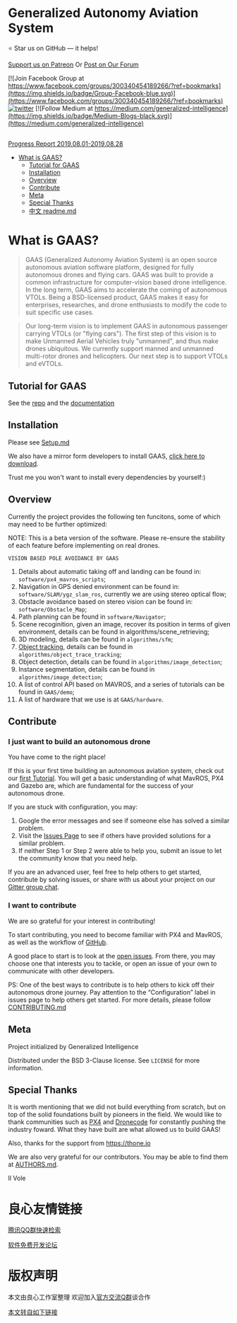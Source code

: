  
     
 

# Generalized Autonomy Aviation System

:star: Star us on GitHub — it helps!      

[Support us on Patreon](http://u.720life.cn/g/ebe7e576a80659072f312136d27e26813a0cc410b66d85da0baf8a3eb28a259d) Or [Post on Our Forum](http://u.720life.cn/g/1f32250a73119bc136b5181474b1ee38de4eb7fe5fa32919400b50110a46a840)

  [![Join Facebook Group at https://www.facebook.com/groups/300340454189266/?ref=bookmarks](https://img.shields.io/badge/Group-Facebook-blue.svg)](https://www.facebook.com/groups/300340454189266/?ref=bookmarks) [![twitter](https://img.shields.io/twitter/follow/GAAS_dev.svg?style=social)](https://twitter.com/GAAS_dev)   [![Follow Medium at https://medium.com/generalized-intelligence](https://img.shields.io/badge/Medium-Blogs-black.svg)](https://medium.com/generalized-intelligence)
  
  
[ ](http://u.720life.cn/g/54145d0471d91890860f7f8463c03046ada5f7b074cbae54b1f0fc72adcb1c5aac888edda6230256a7ba8a1ffa1512faa275a1a43d3cefc728a826ea7a20632c553eafa7609188e171408f595add9827)
---


[ ](http://u.720life.cn/g/ab0b3dc59e6a87263f3b7d98d443126fa7b2c438de59bc1e4a6ef649e9ea571e)
 

[Progress Report 2019.08.01-2019.08.28](http://u.720life.cn/g/d1b0ac7a88e1099f652a21684ea0eda7b24bbf04f15caf4319587a3881c3469a0b4374a855f94e217acd039f52a3e6828ec9656fa254fd7826ceb410230340826a2265f0b6fa2a799bd5e775f95cb009)

- [What is GAAS?](#what-is-gaas)
  * [Tutorial for GAAS](#tutorial-for-gaas)
  * [Installation](#installation)
  * [Overview](#overview)
  * [Contribute](#contribute)
  * [Meta](#meta)
  * [Special Thanks](#special-thanks)
  * [中文 readme.md](http://u.720life.cn/g/54145d0471d91890860f7f8463c03046ada5f7b074cbae54b1f0fc72adcb1c5aac888edda6230256a7ba8a1ffa1512fad10609cd8b8dfa8c9acdf24affe12fe8147a908074658a6b77a78b6feba03f16)

# What is GAAS?

 

> GAAS (Generalized Autonomy Aviation System) is an open source autonomous aviation software platform, designed for fully autonomous drones and flying cars. GAAS was built to provide a common infrastructure for computer-vision based drone intelligence. In the long term, GAAS aims to accelerate the coming of autonomous VTOLs. Being a BSD-licensed product, GAAS makes it easy for enterprises, researches, and drone enthusiasts to modify the code to suit specific use cases. 

> Our long-term vision is to implement GAAS in autonomous passenger carrying VTOLs (or "flying cars"). The first step of this vision is to make Unmanned Aerial Vehicles truly "unmanned", and thus make drones ubiquitous. We currently support manned and unmanned multi-rotor drones and helicopters. Our next step is to support VTOLs and eVTOLs.

## Tutorial for GAAS
See the [repo](http://u.720life.cn/g/54145d0471d91890860f7f8463c03046ada5f7b074cbae54b1f0fc72adcb1c5aac888edda6230256a7ba8a1ffa1512fab94319b002f8506284d55f52a680fe23406233dd510c342f25199c1cc3dcdb63) and the [documentation](http://u.720life.cn/g/886cce3806b396aa4f0b83f44f04db126752a2ca5d524548194dcebad74c247c)


## Installation
Please see [Setup.md](http://u.720life.cn/g/54145d0471d91890860f7f8463c03046ada5f7b074cbae54b1f0fc72adcb1c5aac888edda6230256a7ba8a1ffa1512fadb2342aa54d8411c8c75824bea7d76a9fc6ea639689dd0643425cac6a37fa1b7)

We also have a mirror form developers to install GAAS, [click here to download](http://u.720life.cn/g/886cce3806b396aa4f0b83f44f04db1248c89e759775356618664c6aec03eac14ef9450ae5955abb02aa12908aa4c97e25ebb34716ce6a69870971a1da2502870888d8d3ad492912f5e808916ecf6baf).

Trust me you won't want to install every dependencies by yourself:)


## Overview
Currently the project provides the following ten funcitons, some of which may need to be further optimized: 

NOTE: This is a beta version of the software. Please re-ensure the stability of each feature before implementing on real drones.

 
 
    
    VISION BASED POLE AVOIDANCE BY GAAS
 

1. Details about automatic taking off and landing can be found in: ```software/px4_mavros_scripts```;
2. Navigation in GPS denied environment can be found in: ```software/SLAM/ygz_slam_ros```, currently we are using stereo optical flow;
3. Obstacle avoidance based on stereo vision can be found in: ```software/Obstacle_Map```;
4. Path planning can be found in ```software/Navigator```;
5. Scene recoginition, given an image, recover its position in terms of given environment, details can be found in algorithms/scene_retrieving;
6. 3D modeling, details can be found in ```algorithms/sfm```;
7. [Object tracking](http://u.720life.cn/g/e890eb7ffa84f9513a1cd28c3149c56bd4f5d96cb4e7aa51795edb8785dbdc69), details can be found in ```algorithms/object_trace_tracking```;
8. Object detection, details can be found in ```algorithms/image_detection```;
9. Instance segmentation, details can be found in ```algorithms/image_detection```;
10. A list of control API based on MAVROS, and a series of tutorials can be found in ```GAAS/demo```;
11. A list of hardware that we use is at ```GAAS/hardware```.

 
 
 

## Contribute
### I just want to build an autonomous drone
You have come to the right place!

If this is your first time building an autonomous aviation system, check out our [first Tutorial](http://u.720life.cn/g/54145d0471d91890860f7f8463c03046ada5f7b074cbae54b1f0fc72adcb1c5aac888edda6230256a7ba8a1ffa1512fab94319b002f8506284d55f52a680fe23fe43a38c9e8c7c08367106130fa5effd). You will get a basic understanding of what MavROS, PX4 and Gazebo are, which are fundamental for the success of your autonomous drone.

If you are stuck with configuration, you may:
1. Google the error messages and see if someone else has solved a similar problem.
2. Visit the [Issues Page](http://u.720life.cn/g/54145d0471d91890860f7f8463c03046ada5f7b074cbae54b1f0fc72adcb1c5aac888edda6230256a7ba8a1ffa1512fac3a95758a379414acc111debdeb5a0a0) to see if others have provided solutions for a similar problem.
3. If neither Step 1 or Step 2 were able to help you, submit an issue to let the community know that you need help. 

If you are an advanced user, feel free to help others to get started, contribute by solving issues, or share with us about your project on our [Gitter group chat](http://u.720life.cn/g/11e95d0ed8d2826912e12fe1dc3f34214f67f75f870e47b9708a7265ae95a402d497e4ee23326abab680d835276a4b1de82563089224362c9c7683ddf0b27e5d919132dda77541ab0173eed0f7830ecf39d697d3b7fcb52722c706c2cee83fae4873c1f015abd1f90fde5f3069439174). 

### I want to contribute

We are so grateful for your interest in contributing!

To start contributing, you need to become familiar with PX4 and MavROS, as well as the workflow of [GitHub](http://u.720life.cn/g/54145d0471d91890860f7f8463c030468ce00409999e7d7eec2a9685f23ba8ebe21c9c7af25b3384792409ff874475d23fdbbc3114ea359539fb0eb15bc25072a00e3cea1d92e0917fab250a8d82ae1b). 

A good place to start is to look at the [open issues](http://u.720life.cn/g/54145d0471d91890860f7f8463c03046ada5f7b074cbae54b1f0fc72adcb1c5aac888edda6230256a7ba8a1ffa1512fac3a95758a379414acc111debdeb5a0a0). From there, you may choose one that interests you to tackle, or open an issue of your own to communicate with other developers. 

PS: One of the best ways to contribute is to help others to kick off their autonomous drone journey. Pay attention to the “Configuration” label in issues page to help others get started.
For more details, please follow [CONTRIBUTING.md](http://u.720life.cn/g/54145d0471d91890860f7f8463c03046ada5f7b074cbae54b1f0fc72adcb1c5aac888edda6230256a7ba8a1ffa1512faa7575c5ff5d58178099a6f77d62b8c5c858a095f7b60571823638fd2d9c24bf2)

## Meta

Project initialized by Generalized Intelligence

Distributed under the BSD 3-Clause license. See ``LICENSE`` for more information.

## Special Thanks

It is worth mentioning that we did not build everything from scratch, but on top of the solid foundations built by pioneers in the field. We would like to thank communities such as [PX4](http://u.720life.cn/g/25260e5e09659994d67262077265f241) and [Dronecode](http://u.720life.cn/g/f74b0fc30c3c2b7c7185cfd781f0f556d0046efbba8f6f1c84b1cf586f1878aa) for constantly pushing the industry foward. What they have built are what allowed us to build GAAS!

Also, thanks for the support from https://thone.io

We are also very grateful for our contributors. You may be able to find them at [AUTHORS.md](http://u.720life.cn/g/54145d0471d91890860f7f8463c03046ada5f7b074cbae54b1f0fc72adcb1c5aac888edda6230256a7ba8a1ffa1512fa6ac46a2159f05e3bd54aa319d93cd589c541be72c034a3c771d82b2c96c40301).

Il Vole



 # 良心友情链接

[腾讯QQ群快速检索](http://u.720life.cn/s/8cf73f7c)

[软件免费开发论坛](http://u.720life.cn/s/bbb01dc0)

# 版权声明 

本文由良心工作室整理 欢迎加入[官方交流Q群](https://u.720life.cn/s/f2316816)谈合作

[本文转自如下链接](http://u.720life.cn/g/2e71d0f0a5c601172267ba20d3a43c6e79ea2654f9e3ad489a549136e397e6fa209b5480f2919c99da9baa5b1b05e61417ada5ac6df20defe43bb0d2e305a8ad)